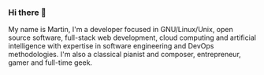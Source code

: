### Hi there 👋

My name is Martin, I'm a developer focused in GNU/Linux/Unix, open source software, full-stack web development, cloud computing and artificial intelligence with expertise in software engineering and DevOps methodologies. I'm also a classical pianist and composer, entrepreneur, gamer and full-time geek.
